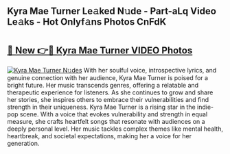 ## Kyra Mae Turner Le𝚊ked N𝚞de - Part-aLq Video Le𝚊ks - Hot Onlyf𝚊ns Photos CnFdK

# <h2><a href="http://ab23324.deff.icu/?id=Kyra+Mae+Turner">🔗 New 👉🔴 Kyra Mae Turner VIDEO Photos</a></h2>

[![Kyra Mae Turner N𝚞des](https://i.imgur.com/rIISA9y.gif)](http://ab23324.deff.icu/?id=Kyra+Mae+Turner)
With her soulful voice, introspective lyrics, and genuine connection with her audience, Kyra Mae Turner is poised for a bright future. Her music transcends genres, offering a relatable and therapeutic experience for listeners. As she continues to grow and share her stories, she inspires others to embrace their vulnerabilities and find strength in their uniqueness. Kyra Mae Turner is a rising star in the indie-pop scene. With a voice that evokes vulnerability and strength in equal measure, she crafts heartfelt songs that resonate with audiences on a deeply personal level. Her music tackles complex themes like mental health, heartbreak, and societal expectations, making her a voice for her generation.

